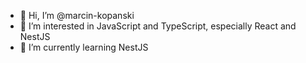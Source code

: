 - 👋 Hi, I’m @marcin-kopanski
- 👀 I’m interested in JavaScript and TypeScript, especially React and NestJS
- 🌱 I’m currently learning NestJS

<!---
marcin-kopanski/marcin-kopanski is a ✨ special ✨ repository because its `README.md` (this file) appears on your GitHub profile.
You can click the Preview link to take a look at your changes.
--->
